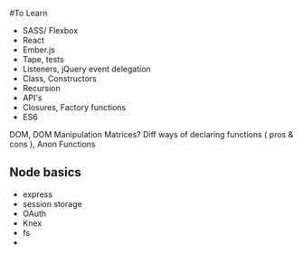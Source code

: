 #To Learn

- SASS/ Flexbox
- React
- Ember.js
- Tape, tests
- Listeners, jQuery event delegation
- Class, Constructors
- Recursion
- API's
- Closures, Factory functions
- ES6

DOM, DOM Manipulation
Matrices?
Diff ways of declaring functions ( pros & cons ), Anon Functions

## Node basics
- express
- session storage
- OAuth
- Knex
- fs
- 
